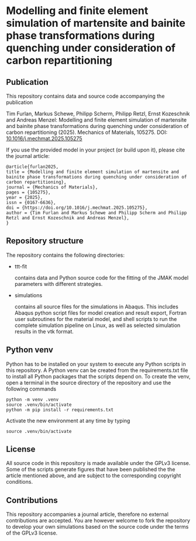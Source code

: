 # Modelling and finite element simulation of martensite and bainite phase transformations during quenching under consideration of carbon repartitioning

## Publication

This repository contains data and source code accompanying the publication

Tim Furlan, Markus Schewe, Philipp Scherm, Philipp Retzl, Ernst Kozeschnik and Andreas Menzel:
Modelling and finite element simulation of martensite and bainite phase transformations during quenching under consideration of carbon repartitioning (2025).
Mechanics of Materials, 105275.
DOI: [10.1016/j.mechmat.2025.105275](https://doi.org/10.1016/j.mechmat.2025.105275)

If you use the provided model in your project (or build upon it), please cite the journal article:

    @article{furlan2025,
	title = {Modelling and finite element simulation of martensite and bainite phase transformations during quenching under consideration of carbon repartitioning},
	journal = {Mechanics of Materials},
	pages = {105275},
	year = {2025},
	issn = {0167-6636},
	doi = {https://doi.org/10.1016/j.mechmat.2025.105275},
	author = {Tim Furlan and Markus Schewe and Philipp Scherm and Philipp Retzl and Ernst Kozeschnik and Andreas Menzel},
    }


## Repository structure

The repository contains the following directories:

- ttt-fit

  contains data and Python source code for the fitting of the JMAK model parameters with different strategies.

- simulations

  contains all source files for the simulations in Abaqus. This includes Abaqus python script files for model creation and result export, Fortran user subroutines for the material model, and shell scripts to run the complete simulation pipeline on Linux, as well as selected simulation results in the vtk format.

## Python venv

Python has to be installed on your system to execute any Python scripts in this repository. A Python venv can be created from the requirements.txt file to install all Python packages that the scripts depend on. To create the venv, open a terminal in the source directory of the repository and use the following commands

```
python -m venv .venv
source .venv/bin/activate
python -m pip install -r requirements.txt
```

Activate the new environment at any time by typing

```
source .venv/bin/activate
```

## License

All source code in this repository is made available under the GPLv3 license. Some of the scripts generate figures that have been published the the article mentioned above, and are subject to the corresponding copyright conditions.


## Contributions

This repository accompanies a journal article, therefore no external contributions are accepted. You are however welcome to fork the repository to develop your own simulations based on the source code under the terms of the GPLv3 license.


